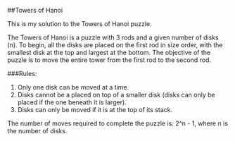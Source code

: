 ##Towers of Hanoi  

This is my solution to the Towers of Hanoi puzzle.

The Towers of Hanoi is a puzzle with 3 rods and a given number of disks (n). 
To begin, all the disks are placed on the first rod in size order, with the smallest disk at the top and largest at the bottom.
The objective of the puzzle is to move the entire tower from the first rod to the second rod.  

###Rules:  

1. Only one disk can be moved at a time.
2. Disks cannot be a placed on top of a smaller disk (disks can only be placed if the one beneath it is larger).
3. Disks can only be moved if it is at the top of its stack. 

The number of moves required to complete the puzzle is: 2^n - 1, where n is the number of disks.

